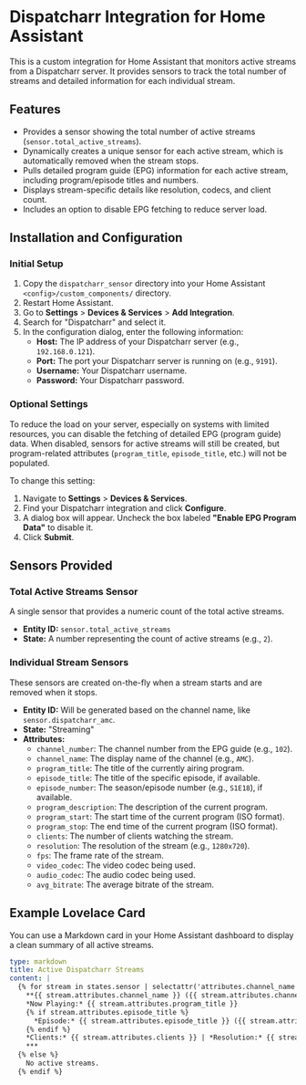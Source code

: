 # Dispatcharr Integration for Home Assistant

This is a custom integration for Home Assistant that monitors active streams from a Dispatcharr server. It provides sensors to track the total number of streams and detailed information for each individual stream.

## Features

-   Provides a sensor showing the total number of active streams (`sensor.total_active_streams`).
-   Dynamically creates a unique sensor for each active stream, which is automatically removed when the stream stops.
-   Pulls detailed program guide (EPG) information for each active stream, including program/episode titles and numbers.
-   Displays stream-specific details like resolution, codecs, and client count.
-   Includes an option to disable EPG fetching to reduce server load.

## Installation and Configuration

### Initial Setup

1.  Copy the `dispatcharr_sensor` directory into your Home Assistant `<config>/custom_components/` directory.
2.  Restart Home Assistant.
3.  Go to **Settings** > **Devices & Services** > **Add Integration**.
4.  Search for "Dispatcharr" and select it.
5.  In the configuration dialog, enter the following information:
    -   **Host:** The IP address of your Dispatcharr server (e.g., `192.168.0.121`).
    -   **Port:** The port your Dispatcharr server is running on (e.g., `9191`).
    -   **Username:** Your Dispatcharr username.
    -   **Password:** Your Dispatcharr password.

### Optional Settings

To reduce the load on your server, especially on systems with limited resources, you can disable the fetching of detailed EPG (program guide) data. When disabled, sensors for active streams will still be created, but program-related attributes (`program_title`, `episode_title`, etc.) will not be populated.

To change this setting:
1.  Navigate to **Settings** > **Devices & Services**.
2.  Find your Dispatcharr integration and click **Configure**.
3.  A dialog box will appear. Uncheck the box labeled **"Enable EPG Program Data"** to disable it.
4.  Click **Submit**.

## Sensors Provided

### Total Active Streams Sensor

A single sensor that provides a numeric count of the total active streams.

-   **Entity ID:** `sensor.total_active_streams`
-   **State:** A number representing the count of active streams (e.g., `2`).

### Individual Stream Sensors

These sensors are created on-the-fly when a stream starts and are removed when it stops.

-   **Entity ID:** Will be generated based on the channel name, like `sensor.dispatcharr_amc`.
-   **State:** "Streaming"
-   **Attributes:**
    -   `channel_number`: The channel number from the EPG guide (e.g., `102`).
    -   `channel_name`: The display name of the channel (e.g., `AMC`).
    -   `program_title`: The title of the currently airing program.
    -   `episode_title`: The title of the specific episode, if available.
    -   `episode_number`: The season/episode number (e.g., `S1E18`), if available.
    -   `program_description`: The description of the current program.
    -   `program_start`: The start time of the current program (ISO format).
    -   `program_stop`: The end time of the current program (ISO format).
    -   `clients`: The number of clients watching the stream.
    -   `resolution`: The resolution of the stream (e.g., `1280x720`).
    -   `fps`: The frame rate of the stream.
    -   `video_codec`: The video codec being used.
    -   `audio_codec`: The audio codec being used.
    -   `avg_bitrate`: The average bitrate of the stream.

## Example Lovelace Card

You can use a Markdown card in your Home Assistant dashboard to display a clean summary of all active streams.

```yaml
type: markdown
title: Active Dispatcharr Streams
content: |
  {% for stream in states.sensor | selectattr('attributes.channel_name', 'defined') | selectattr('entity_id', 'search', 'dispatcharr_') %}
    **{{ stream.attributes.channel_name }} ({{ stream.attributes.channel_number }})**
    *Now Playing:* {{ stream.attributes.program_title }}
    {% if stream.attributes.episode_title %}
      *Episode:* {{ stream.attributes.episode_title }} ({{ stream.attributes.episode_number }})
    {% endif %}
    *Clients:* {{ stream.attributes.clients }} | *Resolution:* {{ stream.attributes.resolution }}
    ***
  {% else %}
    No active streams.
  {% endif %}
